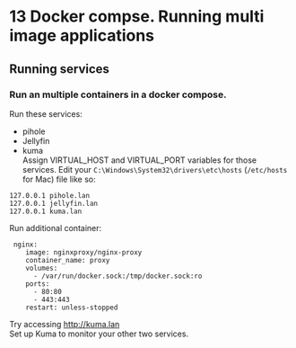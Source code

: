 # 13 Docker compse. Running multi image applications
## Running services

### Run an multiple containers in a docker compose. 
Run these services:
* pihole
* Jellyfin 
* kuma<br>
Assign VIRTUAL_HOST and VIRTUAL_PORT variables for those services.
Edit your `C:\Windows\System32\drivers\etc\hosts` (`/etc/hosts` for Mac) file like so: 
```
127.0.0.1 pihole.lan
127.0.0.1 jellyfin.lan
127.0.0.1 kuma.lan
```
Run additional container: 
```
 nginx:
    image: nginxproxy/nginx-proxy
    container_name: proxy
    volumes:
      - /var/run/docker.sock:/tmp/docker.sock:ro
    ports:
      - 80:80
      - 443:443
    restart: unless-stopped
```
Try accessing http://kuma.lan <br>
Set up Kuma to monitor your other two services. 
